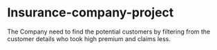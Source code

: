 # Insurance-company-project
The Company need to find the potential customers by filtering from the customer details who took high premium and claims less.
